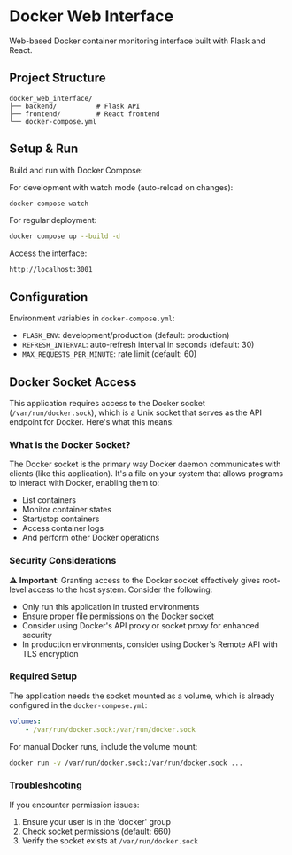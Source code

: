 # Docker Web Interface

Web-based Docker container monitoring interface built with Flask and React.

## Project Structure

```
docker_web_interface/
├── backend/          # Flask API
├── frontend/         # React frontend
└── docker-compose.yml
```

## Setup & Run

Build and run with Docker Compose:

For development with watch mode (auto-reload on changes):

```bash
docker compose watch
```

For regular deployment:

```bash
docker compose up --build -d
```

Access the interface:

```
http://localhost:3001
```

## Configuration

Environment variables in `docker-compose.yml`:

-   `FLASK_ENV`: development/production (default: production)
-   `REFRESH_INTERVAL`: auto-refresh interval in seconds (default: 30)
-   `MAX_REQUESTS_PER_MINUTE`: rate limit (default: 60)

## Docker Socket Access

This application requires access to the Docker socket (`/var/run/docker.sock`), which is a Unix socket that serves as the API endpoint for Docker. Here's what this means:

### What is the Docker Socket?

The Docker socket is the primary way Docker daemon communicates with clients (like this application). It's a file on your system that allows programs to interact with Docker, enabling them to:

-   List containers
-   Monitor container states
-   Start/stop containers
-   Access container logs
-   And perform other Docker operations

### Security Considerations

⚠️ **Important**: Granting access to the Docker socket effectively gives root-level access to the host system. Consider the following:

-   Only run this application in trusted environments
-   Ensure proper file permissions on the Docker socket
-   Consider using Docker's API proxy or socket proxy for enhanced security
-   In production environments, consider using Docker's Remote API with TLS encryption

### Required Setup

The application needs the socket mounted as a volume, which is already configured in the `docker-compose.yml`:

```yaml
volumes:
    - /var/run/docker.sock:/var/run/docker.sock
```

For manual Docker runs, include the volume mount:

```bash
docker run -v /var/run/docker.sock:/var/run/docker.sock ...
```

### Troubleshooting

If you encounter permission issues:

1. Ensure your user is in the 'docker' group
2. Check socket permissions (default: 660)
3. Verify the socket exists at `/var/run/docker.sock`

